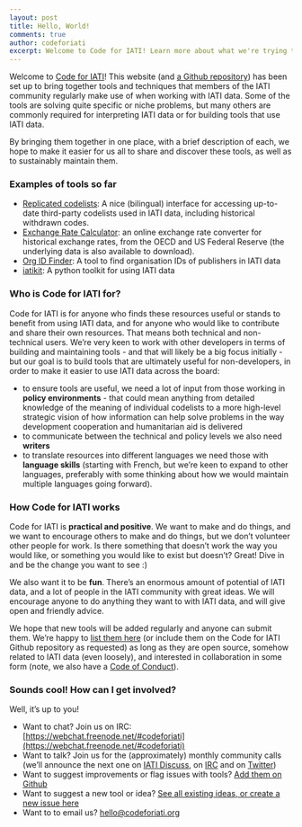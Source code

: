 ```yaml
---
layout: post
title: Hello, World!
comments: true
author: codeforiati
excerpt: Welcome to Code for IATI! Learn more about what we're trying to do and how you can get involved.
---
```


Welcome to [Code for IATI](https://codeforiati.org)! This website (and [a Github repository](https://github.com/codeforiati)) has been set up to bring together tools and techniques that members of the IATI community regularly make use of when working with IATI data. Some of the tools are solving quite specific or niche problems, but many others are commonly required for interpreting IATI data or for building tools that use IATI data.

By bringing them together in one place, with a brief description of each, we hope to make it easier for us all to share and discover these tools, as well as to sustainably maintain them.

### Examples of tools so far

* [Replicated codelists](https://codelists.codeforiati.org/): A nice (bilingual) interface for accessing up-to-date third-party codelists used in IATI data, including historical withdrawn codes.
* [Exchange Rate Calculator](https://exchangerates.codeforiati.org/): an online exchange rate converter for historical exchange rates, from the OECD and US Federal Reserve (the underlying data is also available to download).
* [Org ID Finder](https://org-id-finder.codeforiati.org/): A tool to find organisation IDs of publishers in IATI data
* [iatikit](https://iatikit.readthedocs.io/): A python toolkit for using IATI data

### Who is Code for IATI for?

Code for IATI is for anyone who finds these resources useful or stands to benefit from using IATI data, and for anyone who would like to contribute and share their own resources. That means both technical and non-technical users. We’re very keen to work with other developers in terms of building and maintaining tools - and that will likely be a big focus initially - but our goal is to build tools that are ultimately useful for non-developers, in order to make it easier to use IATI data across the board:
* to ensure tools are useful, we need a lot of input from those working in **policy environments** - that could mean anything from detailed knowledge of the meaning of individual codelists to a more high-level strategic vision of how information can help solve problems in the way development cooperation and humanitarian aid is delivered
* to communicate between the technical and policy levels we also need **writers**
* to translate resources into different languages we need those with **language skills** (starting with French, but we’re keen to expand to other languages, preferably with some thinking about how we would maintain multiple languages going forward).

### How Code for IATI works

Code for IATI is **practical and positive**. We want to make and do things, and we want to encourage others to make and do things, but we don’t volunteer other people for work. Is there something that doesn’t work the way you would like, or something you would like to exist but doesn’t? Great! Dive in and be the change you want to see :)

We also want it to be **fun**. There’s an enormous amount of potential of IATI data, and a lot of people in the IATI community with great ideas. We will encourage anyone to do anything they want to with IATI data, and will give open and friendly advice.

We hope that new tools will be added regularly and anyone can submit them. We’re happy to [list them here](https://codeforiati.org/) (or include them on the Code for IATI Github repository as requested) as long as they are open source, somehow related to IATI data (even loosely), and interested in collaboration in some form (note, we also have a [Code of Conduct](https://codeforiati.org/code-of-conduct)).

### Sounds cool! How can I get involved?

Well, it’s up to you!

* Want to chat? Join us on IRC: [https://webchat.freenode.net/#codeforiati](https://webchat.freenode.net/#codeforiati)
* Want to talk? Join us for the (approximately) monthly community calls (we’ll announce the next one on [IATI Discuss](https://discuss.iatistandard.org/latest), on [IRC](https://webchat.freenode.net/#codeforiati) and on [Twitter](https://twitter.com/search?q=%23iati&f=live))
* Want to suggest improvements or flag issues with tools? [Add them on Github](https://github.com/codeforIATI)
* Want to suggest a new tool or idea? [See all existing ideas, or create a new issue here](https://github.com/codeforIATI/iati-ideas/issues)
* Want to to email us? [hello@codeforiati.org](mailto:hello@codeforiati.org)


